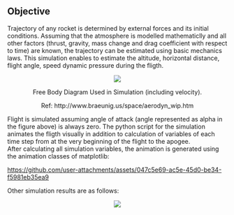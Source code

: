 ## Objective 
Trajectory of any rocket is determined by external forces and its initial conditions. Assuming that the atmosphere is modelled mathematiclly and 
all other factors (thrust, gravity, mass change and drag coefficient with respect to time) are known, the trajectory can be estimated using basic mechanics laws. This simulation
enables to estimate the altitude, horizontal distance, flight angle, speed dynamic pressure during the fligth. 

<p align="center"><img src="https://github.com/user-attachments/assets/7423f8c5-592f-4028-8cbb-71497759e51d" /></p>
<p align="center">Free Body Diagram Used in Simulation (including velocity).</p><p align="center">Ref: http://www.braeunig.us/space/aerodyn_wip.htm </p>

Flight is simulated assuming angle of attack (angle represented as alpha in the figure above) is always zero. The python script for the simulation animates the fligth visually in addition to calculation of variables of each time step from at the very beginning of the flight to the apogee.  
After calculating all simulation variables, the animation is generated using the animation classes of matplotlib: 


https://github.com/user-attachments/assets/047c5e69-ac5e-45d0-be34-f5981eb35ea9


Other simulation results are as follows: 

<p align="center"><img src="https://github.com/user-attachments/assets/7b9d64a1-a3ea-432d-965c-25eb44f36bd7" /></p>

